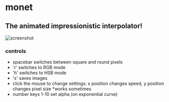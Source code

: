 monet
=====

## The animated impressionistic interpolator!

![screenshot](https://raw.github.com/andrewjmonks/monet/master/gif.gif)

###  controls

*	spacebar switches between square and round pixels
*	'r' switches to RGB mode
*	'h' switches to HSB mode
*	's' saves images
*	click the mouse to change settings: x position changes speed, y position changes pixel size *works sometimes
*	number keys 1-10 set alpha (on exponential curve)